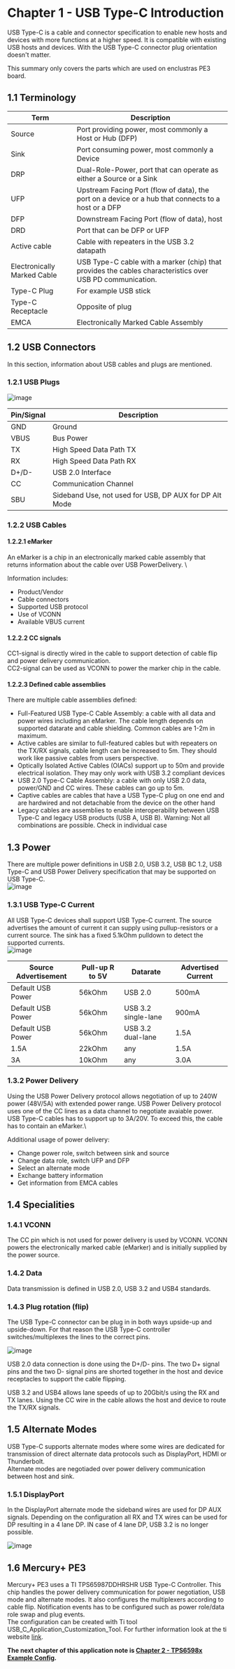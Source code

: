 # Chapter 1 - USB Type-C Introduction

USB Type-C is a cable and connector specification to enable new hosts and devices with more functions at a higher speed. It is compatible with existing USB hosts and devices. With the USB Type-C connector plug orientation doesn't matter.

This summary only covers the parts which are used on enclustras PE3 board.

## 1.1 Terminology

| Term | Description |
| ------ | ------ |
| Source | Port providing power, most commonly a Host or Hub (DFP) |
| Sink | Port consuming power, most commonly a Device |
| DRP | Dual-Role-Power, port that can operate as either a Source or a Sink |
| UFP | Upstream Facing Port (flow of data), the port on a device or a hub that connects to a host or a DFP |
| DFP | Downstream Facing Port (flow of data), host |
| DRD | Port that can be DFP or UFP |
| Active cable | Cable with repeaters in the USB 3.2 datapath |
| Electronically Marked Cable | USB Type-C cable with a marker (chip) that provides the cables characteristics over USB PD communication. |
| Type-C Plug | For example USB stick |
| Type-C Receptacle | Opposite of plug |
| EMCA | Electronically Marked Cable Assembly |

## 1.2 USB Connectors

In this section, information about USB cables and plugs are mentioned.

### 1.2.1 USB Plugs

![image](./figures/connector_overview.png)

| Pin/Signal | Description |
| ------ | ------ |
| GND | Ground |
| VBUS | Bus Power |
| TX | High Speed Data Path TX |
| RX | High Speed Data Path RX |
| D+/D- | USB 2.0 Interface |
| CC | Communication Channel |
| SBU | Sideband Use, not used for USB, DP AUX for DP Alt Mode |

### 1.2.2 USB Cables

#### 1.2.2.1 eMarker

An eMarker is a chip in an electronically marked cable assembly that returns information about the cable over USB PowerDelivery. \

Information includes:

- Product/Vendor
- Cable connectors
- Supported USB protocol
- Use of VCONN
- Available VBUS current

#### 1.2.2.2 CC signals

CC1-signal is directly wired in the cable to support detection of cable flip and power delivery communication. \
CC2-signal can be used as VCONN to power the marker chip in the cable.

#### 1.2.2.3 Defined cable assemblies
There are multiple cable assemblies defined:

- Full-Featured USB Type-C Cable Assembly: a cable with all data and power wires including an eMarker. The cable length depends on supported datarate and cable shielding. Common cables are 1-2m in maximum.
- Active cables are similar to full-featured cables but with repeaters on the TX/RX signals, cable length can be increased to 5m. They should work like passive cables from  users perspective.
- Optically Isolated Active Cables (OIACs) support up to 50m and provide electrical isolation. They may only work with USB 3.2 compliant devices
- USB 2.0 Type-C Cable Assembly: a cable with only USB 2.0 data, power/GND and CC wires. These cables can go up to 5m.
- Captive cables are cables that have a USB Type-C plug on one end and are hardwired and not detachable from the device on the other hand
- Legacy cables are assemblies to enable interoperability between USB Type-C and legacy USB products (USB A, USB B). Warning: Not all combinations are possible. Check in individual case

## 1.3 Power
There are multiple power definitions in USB 2.0, USB 3.2, USB BC 1.2, USB Type-C and USB Power Delivery specification that may be supported on USB Type-C. \
![image](./figures/power_definition.png)

### 1.3.1 USB Type-C Current
All USB Type-C devices shall support USB Type-C current. The source advertises the amount of current it can supply using pullup-resistors or a current source. The sink has a fixed 5.1kOhm pulldown to detect the supported currents. \
![image](./figures/usb_current.png)

| Source Advertisement | Pull-up R to 5V | Datarate | Advertised Current |
| ------ | ------ | ------ | ------ |
| Default USB Power | 56kOhm | USB 2.0 | 500mA |
| Default USB Power | 56kOhm | USB 3.2 single-lane | 900mA |
| Default USB Power | 56kOhm | USB 3.2 dual-lane | 1.5A |
| 1.5A | 22kOhm | any | 1.5A |
| 3A | 10kOhm | any | 3.0A |

### 1.3.2 Power Delivery
Using the USB Power Delivery protocol allows negotiation of up to 240W power (48V/5A) with extended power range. USB Power Delivery protocol uses one of the CC lines as a data channel to negotiate avaiable power.\
USB Type-C cables has to support up to 3A/20V. To exceed this, the cable has to contain an eMarker.\

Additional usage of power delivery:

- Change power role, switch between sink and source
- Change data role, switch UFP and DFP
- Select an alternate mode
- Exchange battery information
- Get information from EMCA cables

## 1.4 Specialities

### 1.4.1 VCONN

The CC pin which is not used for power delivery is used by VCONN. VCONN powers the electronically marked cable (eMarker) and is initially supplied by the power source.

### 1.4.2 Data

Data transmission is defined in USB 2.0, USB 3.2 and USB4 standards.

### 1.4.3 Plug rotation (flip)

The USB Type-C connector can be plug in in both ways upside-up and upside-down. For that reason the USB Type-C controller switches/multiplexes the lines to the correct pins.

![image](./figures/plug_flip.png)

USB 2.0 data connection is done using the D+/D- pins. The two D+ signal pins and the two D- signal pins are shorted together in the host and device receptacles to support the cable flipping.

USB 3.2 and USB4 allows lane speeds of up to 20Gbit/s using the RX and TX lanes. Using the CC wire in the cable allows the host and device to route the TX/RX signals.

## 1.5 Alternate Modes
USB Type-C supports alternate modes where some wires are dedicated for transmission of direct alternate data protocols such as DisplayPort, HDMI or Thunderbolt.\
Alternate modes are negotiaded over power delivery communication between host and sink.

### 1.5.1 DisplayPort

In the DisplayPort alternate mode the sideband wires are used for DP AUX signals. Depending on the configuration all RX and TX wires can be used for DP resulting in a 4 lane DP. IN case of 4 lane DP, USB 3.2 is no longer possible.

![image](./figures/display_port.png)

## 1.6 Mercury+ PE3

Mercury+ PE3 uses a TI TPS65987DDHRSHR USB Type-C Controller. This chip handles the power delivery communication for power negotiation, USB mode and alternate modes. It also configures the multiplexers according to cable flip. Notification events has to be configured such as power role/data role swap and plug events. \
The configuration can be created with Ti tool USB_C_Application_Customization_Tool. For further information look at the ti website [link](https://www.ti.com/tool/TPS6598X-CONFIG).

**The next chapter of this application note is [Chapter 2 - TPS6598x Example Config](./Chapter-2-TPS_Example_Config.md).**

